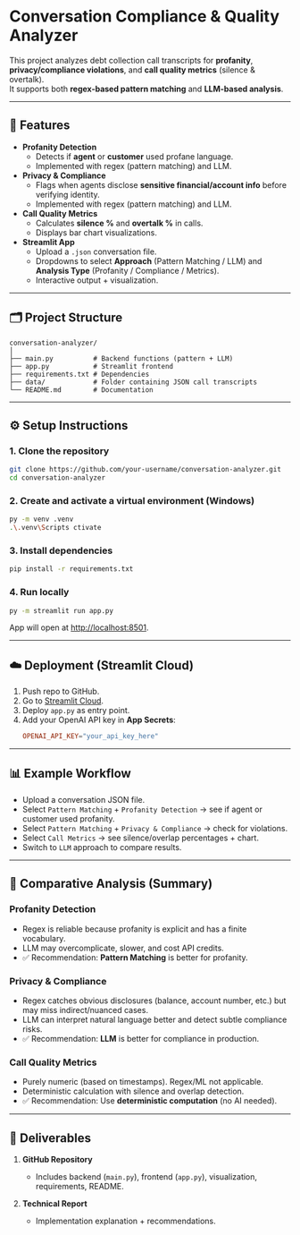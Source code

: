 # Conversation Compliance & Quality Analyzer

This project analyzes debt collection call transcripts for **profanity**, **privacy/compliance violations**, and **call quality metrics** (silence & overtalk).  
It supports both **regex-based pattern matching** and **LLM-based analysis**.

---

## 🚀 Features
- **Profanity Detection**
  - Detects if **agent** or **customer** used profane language.
  - Implemented with regex (pattern matching) and LLM.
- **Privacy & Compliance**
  - Flags when agents disclose **sensitive financial/account info** before verifying identity.
  - Implemented with regex (pattern matching) and LLM.
- **Call Quality Metrics**
  - Calculates **silence %** and **overtalk %** in calls.
  - Displays bar chart visualizations.
- **Streamlit App**
  - Upload a `.json` conversation file.
  - Dropdowns to select **Approach** (Pattern Matching / LLM) and **Analysis Type** (Profanity / Compliance / Metrics).
  - Interactive output + visualization.

---

## 🗂️ Project Structure
```
conversation-analyzer/
│
├── main.py          # Backend functions (pattern + LLM)
├── app.py           # Streamlit frontend
├── requirements.txt # Dependencies
├── data/            # Folder containing JSON call transcripts
└── README.md        # Documentation
```

---

## ⚙️ Setup Instructions

### 1. Clone the repository
```bash
git clone https://github.com/your-username/conversation-analyzer.git
cd conversation-analyzer
```

### 2. Create and activate a virtual environment (Windows)
```bash
py -m venv .venv
.\.venv\Scripts ctivate
```

### 3. Install dependencies
```bash
pip install -r requirements.txt
```

### 4. Run locally
```bash
py -m streamlit run app.py
```
App will open at [http://localhost:8501](http://localhost:8501).

---

## ☁️ Deployment (Streamlit Cloud)
1. Push repo to GitHub.  
2. Go to [Streamlit Cloud](https://share.streamlit.io).  
3. Deploy `app.py` as entry point.  
4. Add your OpenAI API key in **App Secrets**:
   ```toml
   OPENAI_API_KEY="your_api_key_here"
   ```

---

## 📊 Example Workflow
- Upload a conversation JSON file.  
- Select `Pattern Matching` + `Profanity Detection` → see if agent or customer used profanity.  
- Select `Pattern Matching` + `Privacy & Compliance` → check for violations.  
- Select `Call Metrics` → see silence/overlap percentages + chart.  
- Switch to `LLM` approach to compare results.

---

## 🧠 Comparative Analysis (Summary)

### Profanity Detection
- Regex is reliable because profanity is explicit and has a finite vocabulary.  
- LLM may overcomplicate, slower, and cost API credits.  
- ✅ Recommendation: **Pattern Matching** is better for profanity.

### Privacy & Compliance
- Regex catches obvious disclosures (balance, account number, etc.) but may miss indirect/nuanced cases.  
- LLM can interpret natural language better and detect subtle compliance risks.  
- ✅ Recommendation: **LLM** is better for compliance in production.

### Call Quality Metrics
- Purely numeric (based on timestamps). Regex/ML not applicable.  
- Deterministic calculation with silence and overlap detection.  
- ✅ Recommendation: Use **deterministic computation** (no AI needed).

---

## 📌 Deliverables
1. **GitHub Repository**  
   - Includes backend (`main.py`), frontend (`app.py`), visualization, requirements, README.  

2. **Technical Report**  
   - Implementation explanation + recommendations.
